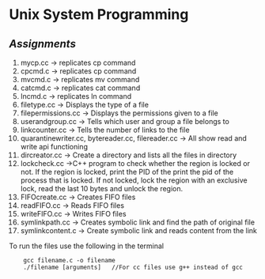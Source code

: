 # Unix System Programming

## *Assignments*

<ol>
	<li> mycp.cc -> replicates cp command </li>
	<li> cpcmd.c -> replicates cp command </li>
	<li> mvcmd.c -> replicates mv command </li>
	<li> catcmd.c -> replicates cat command </li>
	<li> lncmd.c -> replicates ln command </li>
	<li> filetype.cc -> Displays the type of a file </li>
	<li> filepermissions.cc -> Displays the permissions given to a file </li>
	<li> userandgroup.cc -> Tells  which user and group a file belongs to </li>
	<li> linkcounter.cc -> Tells the number of links to the file </li>
	<li> quarantinewriter.cc, bytereader.cc, filereader.cc -> All show read and write api functioning </li>
	<li> dircreator.cc -> Create a directory  and lists all the files in directory  </li>
	<li> lockcheck.cc ->C++ program to check whether the region is locked or not. If the region is locked, print the PID of the print the pid of the process that is locked. If not locked, lock the region with an exclusive lock, read the last 10 bytes and unlock the region. </li>
	<li> FIFOcreate.cc -> Creates FIFO files</li>
	<li> readFIFO.cc -> Reads FIFO files </li>
	<li> writeFIFO.cc -> Writes FIFO files </li>
	<li> symlinkpath.cc -> Creates symbolic link and find the path of original file </li>
	<li> symlinkcontent.c -> Create symbolic link and reads content from the link </li>
	
</ol>

To run the files use the following in the terminal
```
	gcc filename.c -o filename
	./filename [arguments]   //For cc files use g++ instead of gcc
```
	


